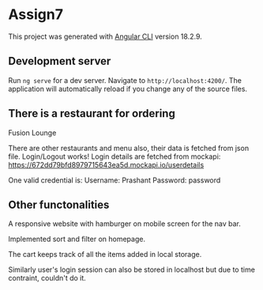 # Assign7

This project was generated with [Angular CLI](https://github.com/angular/angular-cli) version 18.2.9.

## Development server

Run `ng serve` for a dev server. Navigate to `http://localhost:4200/`. The application will automatically reload if you change any of the source files.

## There is a restaurant for ordering
Fusion Lounge

There are other restaurants and menu also, their data is fetched from json file.
Login/Logout works! Login details are fetched from mockapi: https://672dd79bfd8979715643ea5d.mockapi.io/userdetails

One valid credential is: 
    Username: Prashant
    Password: password

## Other functonalities
A responsive website with hamburger on mobile screen for the nav bar.

Implemented sort and filter on homepage.

The cart keeps track of all the items added in local storage.

Similarly user's login session can also be stored in localhost but due to time contraint, couldn't do it.